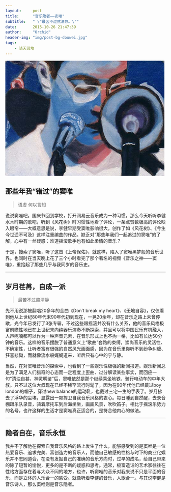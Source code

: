 ```yaml
---
layout:     post
title:      "音乐隐者——窦唯"
subtitle:   " \"最苦不过熬清静。\""
date:       2015-10-26 21:47:39
author:     "Orchid"
header-img: "img/post-bg-douwei.jpg"
tags:
    - 谈天说地
---
```


![img](/img/in-post/douwei-self.jpg)


## 那些年我“错过”的窦唯

>语虚 何以言知

说说窦唯吧。国庆节回到学校，打开网易云音乐成为一种习惯，那么今天听听李健水木时期的歌吧，听到《风花树》时习惯性地看了评论，一条点赞数极高的评论映入眼帘——大概意思是说，李健早期受窦唯影响很大，创作了如《风花树》、《今生今世遥不可及》这样注重编曲的作品。缺乏对“那些年我们一起追过的窦唯”的了解，心中有一丝疑惑：难道摇滚歌手也有如此柔情的音乐？

于是，搜索了窦唯，听了这首《上帝保佑》，就这样，陷入了窦唯黑梦般的音乐世界。也同时在当天晚上花了三个小时看完了那个著名的视频《音乐之神——窦唯》，重拾起了那些几乎与我同岁的音乐史。

---

## 岁月荏苒，自成一派

>最苦不过熬清静

先不用说那被翻唱20多年的金曲《Don’t break my heart》、《无地自容》，仅仅看到他从上世纪80年代末90年代初到现在，一晃20余年，却在音乐之路上未曾停歇，光今年已发行了3张专辑，不过这些跟摇滚并没有什么关系，他的音乐风格极富前瞻性地已在上世纪末向纯器乐演奏不断探索，并且可以将中国民乐有机融入，人声呢喃都可以作为一种声音元素，在音乐形式上也不拘一格，比如有长达50分钟的音乐。这样的音乐摆脱了普通意义上“歌曲”套路的束缚，崇尚音乐的灵活性、不确定性，让听者富有很强的自然风光画面感，因为在音乐里你听不到纷争纠缠、狂喜悲恸，而就像流水般娓娓道来，听后只有心中的宁与静。

当然，在对窦唯音乐的探索中，也看到了一些娱乐性极强的新闻报道。娱乐新闻总是为了满足人们猎奇的心态而一定程度上歪曲、过分解读某些事实，而回应一句“清浊自甚，神灵明鉴”后，窦唯依然是那个继续乘坐地铁、骑行电动车的中年大叔。只不过这位大叔现在已经不稀罕流行时髦了，因为在90年代他已经戴过boy london的帽子，穿过new balance的运动鞋，也戴过三宅一生的手表了。岁月拂去了浮华的尘埃，显露出一颗捍卫自我音乐风格的衷心。每日睡到自然醒，去录音棚跟乐队录音，骑着摩托车到后海坐坐，画画风景，吹吹笛子。相比于摇滚乐势力的名号，也许这样的生活才是窦唯真正适合的，是符合他内心的做法。

---

## 隐者自在，音乐永恒

我并不了解他在探索自我音乐风格的路上发生了什么，能够感受到的是窦唯是一位热爱音乐、追求完美、富创造力的音乐人，而他自己敏感的性格与时下的商业化娱乐并不志同道合，在没有发掘自己的准确的音乐方向时，过早的成名，给自己带来的除了短暂的愉悦，更多的是不断的疑惑和思考。通常，极富造诣的艺术家往往在性格方面存在着与大众不同的地方，也许，听窦唯的音乐对我来说不只是平面的音乐，而是立体的人乐合一的感受。就像听着李健的音乐，人歌合一。与其说李健是音乐诗人，那么窦唯则是音乐隐者。

